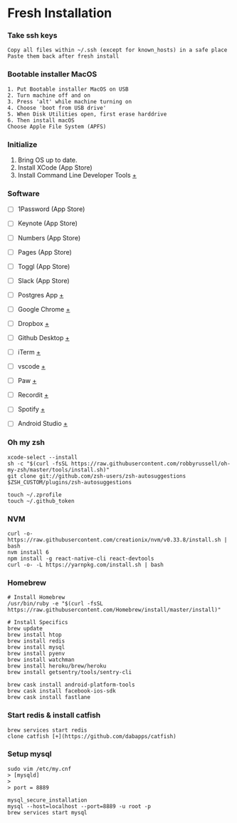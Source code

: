 # Fresh Installation

### Take ssh keys

    Copy all files within ~/.ssh (except for known_hosts) in a safe place
    Paste them back after fresh install


### Bootable installer MacOS

    1. Put Bootable installer MacOS on USB
    2. Turn machine off and on
    3. Press 'alt' while machine turning on
    4. Choose 'boot from USB drive'
    5. When Disk Utilities open, first erase harddrive
    6. Then install macOS
    Choose Apple File System (APFS)


### Initialize

1. Bring OS up to date.
2. Install XCode (App Store)
3. Install Command Line Developer Tools [+](https://developer.apple.com/downloads/)


### Software

- [ ] 1Password (App Store)
- [ ] Keynote (App Store)
- [ ] Numbers (App Store)
- [ ] Pages (App Store)
- [ ] Toggl (App Store)
- [ ] Slack (App Store)

- [ ] Postgres App [+](http://postgresapp.com/)
- [ ] Google Chrome [+](http://www.google.co.uk/chrome/)
- [ ] Dropbox [+](https://dropbox.com/)
- [ ] Github Desktop [+](https://desktop.github.com/)
- [ ] iTerm [+](https://www.iterm2.com/)
- [ ] vscode [+](https://code.visualstudio.com/)
- [ ] Paw [+](https://paw.cloud)
- [ ] Recordit [+](http://recordit.co/)
- [ ] Spotify [+](http://www.spotify.com/)

- [ ] Android Studio [+](http://developer.android.com/tools/studio/)


### Oh my zsh

    xcode-select --install
    sh -c "$(curl -fsSL https://raw.githubusercontent.com/robbyrussell/oh-my-zsh/master/tools/install.sh)"
    git clone git://github.com/zsh-users/zsh-autosuggestions $ZSH_CUSTOM/plugins/zsh-autosuggestions

    touch ~/.zprofile
    touch ~/.github_token


### NVM

    curl -o- https://raw.githubusercontent.com/creationix/nvm/v0.33.8/install.sh | bash
    nvm install 6
    npm install -g react-native-cli react-devtools
    curl -o- -L https://yarnpkg.com/install.sh | bash


### Homebrew

    # Install Homebrew
    /usr/bin/ruby -e "$(curl -fsSL https://raw.githubusercontent.com/Homebrew/install/master/install)"

    # Install Specifics
    brew update
    brew install htop
    brew install redis
    brew install mysql
    brew install pyenv
    brew install watchman
    brew install heroku/brew/heroku
    brew install getsentry/tools/sentry-cli

    brew cask install android-platform-tools
    brew cask install facebook-ios-sdk
    brew cask install fastlane


### Start redis & install catfish

    brew services start redis
    clone catfish [+](https://github.com/dabapps/catfish)


### Setup mysql

    sudo vim /etc/my.cnf
    > [mysqld]
    >
    > port = 8889

    mysql_secure_installation
    mysql --host=localhost --port=8889 -u root -p
    brew services start mysql
